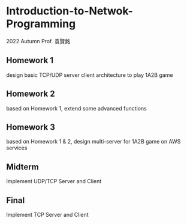 # Introduction-to-Netwok-Programming
2022 Autumn Prof. 袁賢銘

## Homework 1

design basic TCP/UDP server client architecture to play 1A2B game 

## Homework 2

based on Homework 1, extend some advanced functions

## Homework 3

based on Homework 1 & 2, design multi-server for 1A2B game on AWS services

## Midterm

Implement UDP/TCP Server and Client

## Final

Implement TCP Server and Client